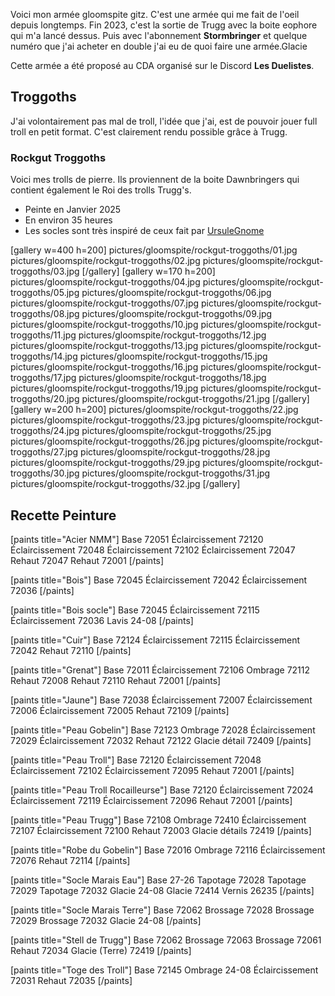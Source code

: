 
Voici mon armée gloomspite gitz. C'est une armée qui me fait de l'oeil depuis longtemps. 
Fin 2023, c'est la sortie de Trugg avec la boite eophore qui m'a lancé dessus. 
Puis avec l'abonnement **Stormbringer** et quelque numéro que j'ai acheter en double j'ai eu de quoi faire une armée.Glacie

Cette armée a été proposé au CDA organisé sur le Discord **Les Duelistes**.

## Troggoths

J'ai volontairement pas mal de troll, l'idée que j'ai, est de pouvoir jouer full troll en petit format. 
C'est clairement rendu possible grâce à Trugg.

### Rockgut Troggoths

Voici mes trolls de pierre. Ils proviennent de la boite Dawnbringers qui contient également le Roi des trolls Trugg's. 

* Peinte en Janvier 2025
* En environ 35 heures
* Les socles sont très inspiré de ceux fait par [UrsuleGnome](https://www.twitch.tv/ursulegnome)

[gallery w=400 h=200]
pictures/gloomspite/rockgut-troggoths/01.jpg
pictures/gloomspite/rockgut-troggoths/02.jpg
pictures/gloomspite/rockgut-troggoths/03.jpg
[/gallery]
[gallery w=170 h=200]
pictures/gloomspite/rockgut-troggoths/04.jpg
pictures/gloomspite/rockgut-troggoths/05.jpg
pictures/gloomspite/rockgut-troggoths/06.jpg
pictures/gloomspite/rockgut-troggoths/07.jpg
pictures/gloomspite/rockgut-troggoths/08.jpg
pictures/gloomspite/rockgut-troggoths/09.jpg
pictures/gloomspite/rockgut-troggoths/10.jpg
pictures/gloomspite/rockgut-troggoths/11.jpg
pictures/gloomspite/rockgut-troggoths/12.jpg
pictures/gloomspite/rockgut-troggoths/13.jpg
pictures/gloomspite/rockgut-troggoths/14.jpg
pictures/gloomspite/rockgut-troggoths/15.jpg
pictures/gloomspite/rockgut-troggoths/16.jpg
pictures/gloomspite/rockgut-troggoths/17.jpg
pictures/gloomspite/rockgut-troggoths/18.jpg
pictures/gloomspite/rockgut-troggoths/19.jpg
pictures/gloomspite/rockgut-troggoths/20.jpg
pictures/gloomspite/rockgut-troggoths/21.jpg
[/gallery]
[gallery w=200 h=200]
pictures/gloomspite/rockgut-troggoths/22.jpg
pictures/gloomspite/rockgut-troggoths/23.jpg
pictures/gloomspite/rockgut-troggoths/24.jpg
pictures/gloomspite/rockgut-troggoths/25.jpg
pictures/gloomspite/rockgut-troggoths/26.jpg
pictures/gloomspite/rockgut-troggoths/27.jpg
pictures/gloomspite/rockgut-troggoths/28.jpg
pictures/gloomspite/rockgut-troggoths/29.jpg
pictures/gloomspite/rockgut-troggoths/30.jpg
pictures/gloomspite/rockgut-troggoths/31.jpg
pictures/gloomspite/rockgut-troggoths/32.jpg
[/gallery]



## Recette Peinture

[paints title="Acier NMM"]
Base	72051
Éclaircissement	72120
Éclaircissement	72048
Éclaircissement	72102
Éclaircissement	72047
Rehaut	72047
Rehaut	72001
[/paints]

[paints title="Bois"]
Base	72045
Éclaircissement	72042
Éclaircissement	72036
[/paints]

[paints title="Bois socle"]
Base	72045
Éclaircissement	72115
Éclaircissement	72036
Lavis	24-08
[/paints]

[paints title="Cuir"]
Base	72124
Éclaircissement	72115
Éclaircissement	72042
Rehaut	72110
[/paints]

[paints title="Grenat"]
Base	72011
Éclaircissement	72106
Ombrage	72112
Rehaut	72008
Rehaut	72110
Rehaut	72001
[/paints]

[paints title="Jaune"]
Base	72038
Éclaircissement	72007
Éclaircissement	72006
Éclaircissement	72005
Rehaut	72109
[/paints]

[paints title="Peau Gobelin"]
Base	72123
Ombrage	72028
Éclaircissement	72029
Éclaircissement	72032
Rehaut	72122
Glacie détail	72409
[/paints]

[paints title="Peau Troll"]
Base	72120
Éclaircissement	72048
Éclaircissement	72102
Éclaircissement	72095
Rehaut	72001
[/paints]

[paints title="Peau Troll Rocailleurse"]
Base	72120
Éclaircissement	72024
Éclaircissement	72119
Éclaircissement	72096
Rehaut	72001
[/paints]

[paints title="Peau Trugg"]
Base	72108
Ombrage	72410
Éclaircissement	72107
Éclaircissement	72100
Rehaut	72003
Glacie détails	72419
[/paints]

[paints title="Robe du Gobelin"]
Base	72016
Ombrage	72116
Éclaircissement	72076
Rehaut	72114
[/paints]

[paints title="Socle Marais Eau"]
Base	27-26
Tapotage	72028
Tapotage	72029
Tapotage	72032
Glacie	24-08
Glacie	72414
Vernis	26235
[/paints]

[paints title="Socle Marais Terre"]
Base	72062
Brossage	72028
Brossage	72029
Brossage	72032
Glacie	24-08
[/paints]

[paints title="Stell de Trugg"]
Base	72062
Brossage	72063
Brossage	72061
Rehaut	72034
Glacie (Terre)	72419
[/paints]

[paints title="Toge des Troll"]
Base	72145
Ombrage	24-08
Éclaircissement	72031
Rehaut	72035
[/paints]

